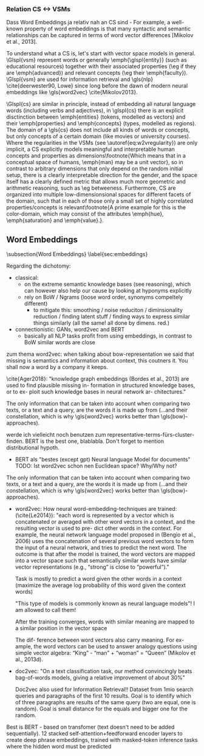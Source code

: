 <!-- Note that those that are not defined here are likely to be found in the Glossary \nameref{glo:defs}. -->


### Relation CS <-> VSMs

Dass Word Embeddings ja relativ nah an CS sind - For example, a well-known property of word embeddings is that many syntactic and semantic relationships can be captured in terms of word vector differences [Mikolov et al., 2013].

To understand what a CS is, let's start with vector space models in general. \Glspl{vsm} represent words or generally \emph{\glspl{entity}} (such as educational resources) together with their associated properties (\eg if they are \emph{advanced}) and relevant concepts (\eg their \emph{faculty}). \Glspl{vsm} are used for information retrieval and \gls{nlp} \cite{deerwester90, Lowe} since long before the dawn of modern neural embeddings like \gls{word2vec} \cite{Mikolov2013}. 

\Glspl{cs} are similar in principle, instead of embedding all natural language words (including verbs and adjectives), in \glspl{cs} there is an explicit disctinction between \emph{entities} (tokens, modelled as vectors) and their \emph{properties} and \emph{concepts} (types, modelled as regions). The domain of a \gls{cs} does not include all kinds of words or concepts, but only concepts of a certain domain (like movies or university courses). Where the regularities in the VSMs (see \autoref{eq:w2vregularity}) are only implicit, a CS explicitly models meaningful and interpretable human concepts and properties as dimensions\footnote{Which means that in a conceptual space of humans, \emph{man} may be a unit vector}, so in contrast to arbitrary dimensions that only depend on the random initial setup, there is a clearly interpretable direction for the gender, and the space itself has a clearly defined metric that allows much more geometric and arithmetic reasoning, such as \eg betweeness. Furthermore, CS are organized into multiple low-dimensionsional spaces for different facets of the domain, such that in each of those only a small set of highly correlated properties/concepts is relevant\footnote{A prime example for this is the color-domain, which may consist of the attributes \emph{hue}, \emph{saturation} and \emph{value}.}.

## Word Embeddings
\subsection{Word Embeddings}
\label{sec:embeddings}

Regarding the dichotomy:
* classical:
	* on the extreme semantic knowledge bases (see reasoning), which can however also help our cause by looking at hyponyms explicitly
	* rely on BoW / Ngrams (loose word order, synonyms compeltely different)
		* to mitigate this: smoothing / noise reduciton / diminsionality reduction / finding latent stuff / finding ways to express similar things similarly (all the same! all done by dimens. red.)
* connectionistic: GANs, word2vec and BERT
	* basically all NLP tasks profit from using embeddings, in contrast to BoW similar words are close 




zum thema word2vec: when talking about bow-representation we said that missing is semantics and information about context, this coutners it. You shall now a word by a company it keeps.


\cite{Ager2018}: "knowledge graph embeddings (Bordes et al., 2013) are used to find plausible missing in- formation in structured knowledge bases, or to ex- ploit such knowledge bases in neural network ar- chitectures."

The only information that can be taken into account when comparing two texts, or a text and a query, are the words it is made up from (...and their constellation, which is why \gls{word2vec} works better than \gls{bow}-approaches). 


werde ich vielleicht noch benutzen zum representative-terms-fürs-cluster-finden. BERT is the best one, blablabla. 
Don't forget to mention distributional hypoth.


* BERT als "bestes (except gpt) Neural language Model for documents"  
TODO: Ist word2vec schon nen Euclidean space? Why/Why not?



The only information that can be taken into account when comparing two texts, or a text and a query, are the words it is made up from (...and their constellation, which is why \gls{word2vec} works better than \gls{bow}-approaches). 

* word2vec:
	How neural word-embedding-techniques are trained: (\cite{Le2014}): "each word is represented by a vector which is concatenated or averaged with other word vectors in a context, and the resulting vector is used to pre- dict other words in the context. For example, the neural network language model proposed in (Bengio et al., 2006) uses the concatenation of several previous word vectors to form the input of a neural network, and tries to predict the next word. The outcome is that after the model is trained, the word vectors are mapped into a vector space such that semantically similar words have similar vector representations (e.g., “strong” is close to “powerful”)."

	Task is mostly to predict a word given the other words in a context (maximize the average log probability of this word given the context words)

	"This type of models is commonly known as neural language models"! I am allowed to call them!

	After the training converges, words with similar meaning are mapped to a similar position in the vector space

	The dif- ference between word vectors also carry meaning. For ex- ample, the word vectors can be used to answer analogy questions using simple vector algebra: “King” - “man” + “woman” = “Queen” (Mikolov et al., 2013d).

* doc2vec: 
	"On a text classification task, our method convincingly beats bag-of-words models, giving a relative improvement of about 30%"


	Doc2vec also used for Information Retrieval!!
	Dataset from 1mio search queries and paragraphs of the first 10 results. Goal is to identify which of three paragraphs are results of the same query (two are equal, one is random). Goal is small distance for the equals and bigger one for the random. 

Best is BERT - based on transfomer (text doesn't need to be added sequentially). 12 stacked self-attention+feedforward encoder layers to create deep phrase embeddings, trained with masked-token inference tasks where the hidden word must be predicted

<!--
### Linear algebra stuff

#### Projecting and playing around with coordinate system

So how do we project the point onto the plane?
* [https://stackoverflow.com/a/17661431] all you have to do is find the perpendicular (abbr here |_) distance from the point P to the plane, then translate P back by the perpendicular distance in the direction of the plane normal. The result is the translated P sits in the plane.


 \includeMD{pandoc_generated_latex/2_7_separatrixdistance} -->

